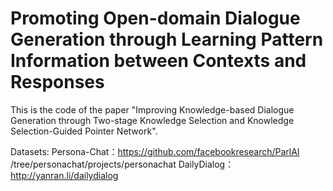 # Promoting Open-domain Dialogue Generation through Learning Pattern Information between Contexts and Responses

This is the code of the paper "Improving Knowledge-based Dialogue Generation through Two-stage Knowledge Selection and Knowledge Selection-Guided Pointer Network".

Datasets:
Persona-Chat：https://github.com/facebookresearch/ParlAI /tree/personachat/projects/personachat
DailyDialog：http://yanran.li/dailydialog
